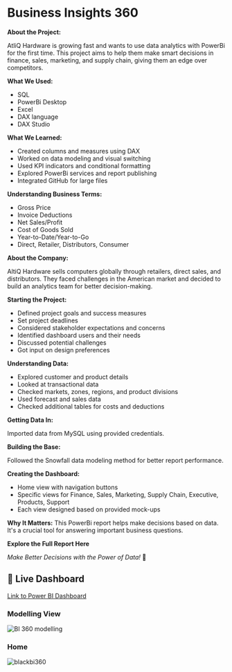 
# Business Insights 360 

**About the Project:**

AtliQ Hardware is growing fast and wants to use data analytics with PowerBi for the first time. This project aims to help them make smart decisions in finance, sales, marketing, and supply chain, giving them an edge over competitors.


**What We Used:**
- SQL
- PowerBi Desktop
- Excel
- DAX language
- DAX Studio

**What We Learned:**
- Created columns and measures using DAX
- Worked on data modeling and visual switching
- Used KPI indicators and conditional formatting
- Explored PowerBi services and report publishing
- Integrated GitHub for large files

**Understanding Business Terms:**
- Gross Price
- Invoice Deductions
- Net Sales/Profit
- Cost of Goods Sold
- Year-to-Date/Year-to-Go
- Direct, Retailer, Distributors, Consumer

**About the Company:**

AltiQ Hardware sells computers globally through retailers, direct sales, and distributors. They faced challenges in the American market and decided to build an analytics team for better decision-making.

**Starting the Project:**
- Defined project goals and success measures
- Set project deadlines
- Considered stakeholder expectations and concerns
- Identified dashboard users and their needs
- Discussed potential challenges
- Got input on design preferences

**Understanding Data:**
- Explored customer and product details
- Looked at transactional data
- Checked markets, zones, regions, and product divisions
- Used forecast and sales data
- Checked additional tables for costs and deductions

**Getting Data In:**

Imported data from MySQL using provided credentials.

**Building the Base:**

Followed the Snowfall data modeling method for better report performance.

**Creating the Dashboard:**
- Home view with navigation buttons
- Specific views for Finance, Sales, Marketing, Supply Chain, Executive, Products, Support
- Each view designed based on provided mock-ups

**Why It Matters:**
This PowerBi report helps make decisions based on data. It's a crucial tool for answering important business questions.

**Explore the Full Report Here**

*Make Better Decisions with the Power of Data!* 🚀


## 🔗 Live Dashboard

[Link to Power BI Dashboard](https://app.powerbi.com/view?r=eyJrIjoiYTBhMGJlMjYtYjQzMC00NGFkLWE5ZjUtN2Y1MzBlM2JkMzFiIiwidCI6ImM2ZTU0OWIzLTVmNDUtNDAzMi1hYWU5LWQ0MjQ0ZGM1YjJjNCJ9)





### Modelling View

![BI 360 modelling](https://github.com/Vishwajeet-Raut/Business-Insights-360/assets/120458113/3cb02f17-b631-4b7a-a1c3-ca5696f521dc)


### Home

![blackbi360](https://github.com/Vishwajeet-Raut/Business-Insights-360/assets/120458113/108addd6-c1fa-4c64-9d22-693add5f9212)
